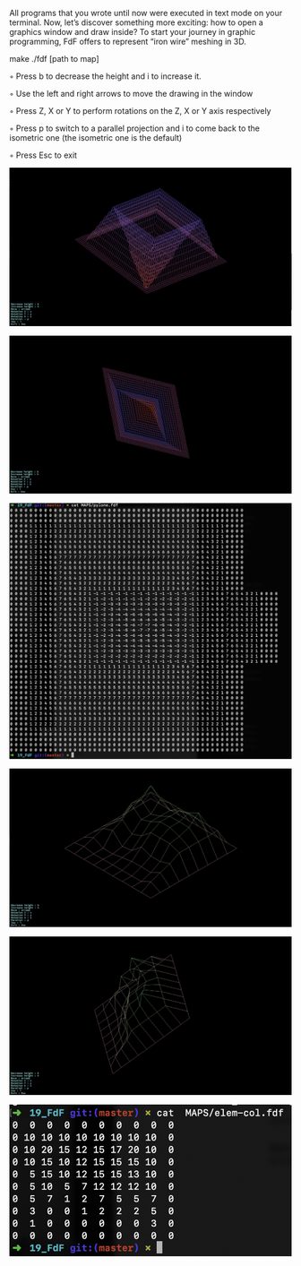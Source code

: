 All programs that you wrote until now were executed in text mode on your terminal. Now, let’s discover something more exciting: how to open a graphics window and draw inside? To start your journey in graphic programming, FdF offers to represent “iron wire” meshing in 3D.

make
./fdf [path to map]

◦ Press b to decrease the height and i to increase it. <br>

◦ Use the left and right arrows to move the drawing in the window <br>

◦ Press Z, X or Y to perform rotations on the Z, X or Y axis respectively <br>

◦ Press p to switch to a parallel projection and i to come back to the isometric one (the isometric one is the default) <br>

◦ Press Esc to exit <br>

![Screenshot](screenshots_Readme/s1.png)

![Screenshot](screenshots_Readme/s2.png)

![Screenshot](screenshots_Readme/s3.png)


			
![Screenshot](screenshots_Readme/s4.png)

![Screenshot](screenshots_Readme/s5.png)

![Screenshot](screenshots_Readme/s6.png)
